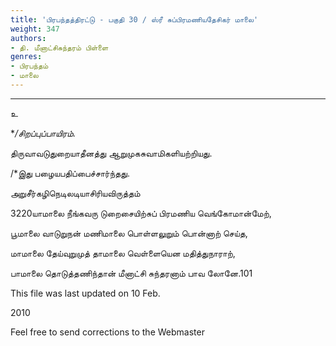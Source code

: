 ```yaml
---
title: 'பிரபந்தத்திரட்டு - பகுதி 30 / ஸ்ரீ சுப்பிரமணியதேசிகர் மாலை'
weight: 347
authors:
- தி. மீனாட்சிசுந்தரம் பிள்ளை
genres:
- பிரபந்தம்
- மாலை
---
```


-----------------------  

உ  

**/*சிறப்புப்பாயிரம்.**  

திருவாவடுதுறையாதீனத்து ஆறுமுகசுவாமிகளியற்றியது.  

/*இது பழையபதிப்பைச்சார்ந்தது.  

அறுசீர்கழிநெடிலடியாசிரியவிருத்தம்  

3220யாமாலை நீங்கவரு டுறைசையிற்சுப் பிரமணிய வெங்கோமான்மேற்,  

பூமாலை வாடுறுநன் மணிமாலை பொள்ளலுறும் பொன்னாற் செய்த,  

மாமாலை தேய்வுறுமுத் தாமாலை வெள்ளையென மதித்துநாராற்,  

பாமாலை தொடுத்தணிந்தான் மீனாட்சி சுந்தரனாம் பாவ லோனே.101  

This file was last updated on 10 Feb.

2010  

Feel free to send corrections to the Webmaster
